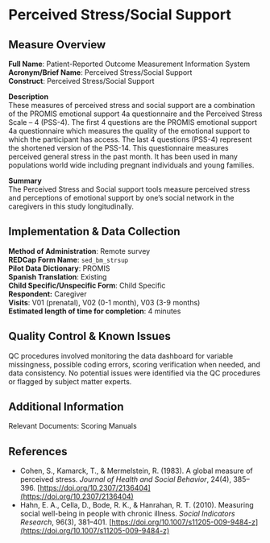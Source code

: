# Perceived Stress/Social Support
## Measure Overview
**Full Name**: Patient-Reported Outcome Measurement Information System  
**Acronym/Brief Name**: Perceived Stress/Social Support     
**Construct**: Perceived Stress/Social Support      

**Description**     
These measures of perceived stress and social support are a combination of the PROMIS emotional support 4a questionnaire and the Perceived Stress Scale – 4 (PSS-4). The first 4 questions are the PROMIS emotional support 4a questionnaire which measures the quality of the emotional support to which the participant has access. The last 4 questions (PSS-4) represent the shortened version of the PSS-14. This questionnaire measures perceived general stress in the past month. It has been used in many populations world wide including pregnant individuals and young families.   

**Summary**     
The Perceived Stress and Social support tools measure perceived stress and perceptions of emotional support by one’s social network in the caregivers in this study longitudinally.       

## Implementation & Data Collection
**Method of Administration**: Remote survey       
**REDCap Form Name**: `sed_bm_strsup`     
**Pilot Data Dictionary**: PROMIS        
**Spanish Translation**: Existing        
**Child Specific/Unspecific Form**: Child Specific  
**Respondent:** Caregiver   
**Visits**: V01 (prenatal), V02 (0-1 month), V03 (3-9 months)   
**Estimated length of time for completion**: 4 minutes 

## Quality Control & Known Issues   
QC procedures involved monitoring the data dashboard for variable missingness, possible coding errors, scoring verification when needed, and data consistency. No potential issues were identified via the QC procedures or flagged by subject matter experts.

## Additional Information
Relevant Documents: Scoring Manuals

## References
- Cohen, S., Kamarck, T., & Mermelstein, R. (1983). A global measure of perceived stress. *Journal of Health and Social Behavior*, 24(4), 385–396. [https://doi.org/10.2307/2136404](https://doi.org/10.2307/2136404)
- Hahn, E. A., Cella, D., Bode, R. K., & Hanrahan, R. T. (2010). Measuring social well-being in people with chronic illness. *Social Indicators Research*, 96(3), 381–401. [https://doi.org/10.1007/s11205-009-9484-z](https://doi.org/10.1007/s11205-009-9484-z)